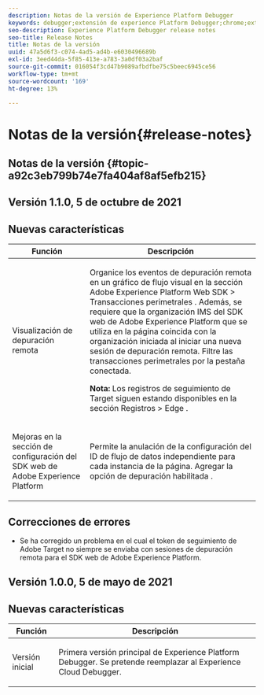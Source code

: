 ```yaml
---
description: Notas de la versión de Experience Platform Debugger
keywords: debugger;extensión de experience Platform Debugger;chrome;extensión;notas de la versión
seo-description: Experience Platform Debugger release notes
seo-title: Release Notes
title: Notas de la versión
uuid: 47a5d6f3-c074-4ad5-ad4b-e6030496689b
exl-id: 3eed44da-5f85-413e-a783-3a0df03a2baf
source-git-commit: 016054f3cd47b9089afbdfbe75c5beec6945ce56
workflow-type: tm+mt
source-wordcount: '169'
ht-degree: 13%

---
```


# Notas de la versión{#release-notes}

## Notas de la versión {#topic-a92c3eb799b74e7fa404af8af5efb215}

## Versión 1.1.0, 5 de octubre de 2021

## Nuevas características

<table id="table">
 <thead>
  <tr>
   <th colname="col1" class="entry"> Función </th>
   <th colname="col2" class="entry"> Descripción </th>
  </tr>
 </thead>
 <tbody>
  <tr>
   <td colname="col1"> <p> Visualización de depuración remota </p> </td>
   <td colname="col2"> <p> Organice los eventos de depuración remota en un gráfico de flujo visual en la sección Adobe Experience Platform Web SDK &gt; Transacciones perimetrales . Además, se requiere que la organización IMS del SDK web de Adobe Experience Platform que se utiliza en la página coincida con la organización iniciada al iniciar una nueva sesión de depuración remota. Filtre las transacciones perimetrales por la pestaña conectada.</p> <p> <b>Nota:</b>  Los registros de seguimiento de Target siguen estando disponibles en la sección Registros &gt; Edge .</p> </td>
  </tr>
  <tr>
   <td colname="col1"> <p> Mejoras en la sección de configuración del SDK web de Adobe Experience Platform </p> </td>
   <td colname="col2"> <p> Permite la anulación de la configuración del ID de flujo de datos independiente para cada instancia de la página. Agregar la opción de depuración habilitada .</p> </td>
  </tr>
 </tbody>
</table>

## Correcciones de errores

* Se ha corregido un problema en el cual el token de seguimiento de Adobe Target no siempre se enviaba con sesiones de depuración remota para el SDK web de Adobe Experience Platform.

## Versión 1.0.0, 5 de mayo de 2021

## Nuevas características

<table id="table_7EFCAF456B14404FAF3715FC56519AAF">
 <thead>
  <tr>
   <th colname="col1" class="entry"> Función </th>
   <th colname="col2" class="entry"> Descripción </th>
  </tr>
 </thead>
 <tbody>
  <tr>
   <td colname="col1"> <p> Versión inicial </p> </td>
   <td colname="col2"> <p> Primera versión principal de Experience Platform Debugger. Se pretende reemplazar al Experience Cloud Debugger. </p> </td>
  </tr>
 </tbody>
</table>
